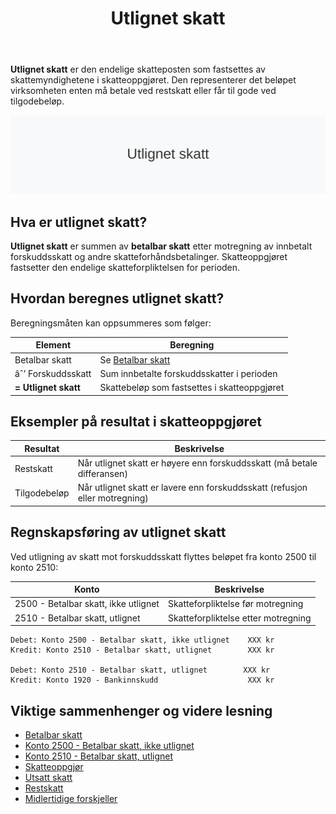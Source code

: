 ﻿---
title: "Utlignet skatt"
seoTitle: "Utlignet skatt"
meta_description: '**Utlignet skatt** er den endelige skatteposten som fastsettes av skattemyndighetene i skatteoppgjøret. Den representerer det beløpet virksomheten enten må b...'
slug: utlignet-skatt
type: blog
layout: pages/single
---

**Utlignet skatt** er den endelige skatteposten som fastsettes av skattemyndighetene i skatteoppgjøret. Den representerer det beløpet virksomheten enten må betale ved restskatt eller får til gode ved tilgodebeløp.

![Utlignet skatt](utlignet-skatt-image.svg)

## Hva er utlignet skatt?

**Utlignet skatt** er summen av **betalbar skatt** etter motregning av innbetalt forskuddsskatt og andre skatteforhåndsbetalinger. Skatteoppgjøret fastsetter den endelige skatteforpliktelsen for perioden.

## Hvordan beregnes utlignet skatt?

Beregningsmåten kan oppsummeres som følger:

| **Element**               | **Beregning**                                                                                      |
|---------------------------|----------------------------------------------------------------------------------------------------|
| Betalbar skatt            | Se [Betalbar skatt](/blogs/regnskap/betalbar-skatt "Betalbar skatt “ Komplett guide til beregning og håndtering") |
| âˆ’ Forskuddsskatt          | Sum innbetalte forskuddsskatter i perioden                                                         |
| **= Utlignet skatt**      | Skattebeløp som fastsettes i skatteoppgjøret                                                       |

## Eksempler på resultat i skatteoppgjøret

| **Resultat**   | **Beskrivelse**                                                                                             |
|----------------|-------------------------------------------------------------------------------------------------------------|
| Restskatt      | Når utlignet skatt er høyere enn forskuddsskatt (må betale differansen)                                      |
| Tilgodebeløp   | Når utlignet skatt er lavere enn forskuddsskatt (refusjon eller motregning)                                  |

## Regnskapsføring av utlignet skatt

Ved utligning av skatt mot forskuddsskatt flyttes beløpet fra konto 2500 til konto 2510:

| **Konto**                                  | **Beskrivelse**                                          |
|--------------------------------------------|----------------------------------------------------------|
| 2500 - Betalbar skatt, ikke utlignet       | Skatteforpliktelse før motregning                        |
| 2510 - Betalbar skatt, utlignet            | Skatteforpliktelse etter motregning                       |

```plaintext
Debet: Konto 2500 - Betalbar skatt, ikke utlignet    XXX kr
Kredit: Konto 2510 - Betalbar skatt, utlignet        XXX kr

Debet: Konto 2510 - Betalbar skatt, utlignet        XXX kr
Kredit: Konto 1920 - Bankinnskudd                    XXX kr
```

## Viktige sammenhenger og videre lesning

* [Betalbar skatt](/blogs/regnskap/betalbar-skatt "Betalbar skatt “ Komplett guide til beregning og håndtering")
* [Konto 2500 - Betalbar skatt, ikke utlignet](/blogs/kontoplan/2500-betalbar-skatt-ikke-utlignet "Konto 2500 - Betalbar skatt, ikke utlignet")
* [Konto 2510 - Betalbar skatt, utlignet](/blogs/kontoplan/2510-betalbar-skatt-utlignet "Konto 2510 - Betalbar skatt, utlignet")
* [Skatteoppgjør](/blogs/regnskap/skatteoppgjor "Skatteoppgjør Guide: Prosess, Tidslinje og Viktige Frister")
* [Utsatt skatt](/blogs/regnskap/hva-er-utsatt-skatt "Hva er Utsatt Skatt? Beregning og Regnskapsføring")
* [Restskatt](/blogs/regnskap/restskatt "Restskatt “ Hva er restskatt og hvordan beregnes den?")
* [Midlertidige forskjeller](/blogs/regnskap/midlertidige-forskjeller "Midlertidige forskjeller i regnskap “ Forklaring og Eksempler")









